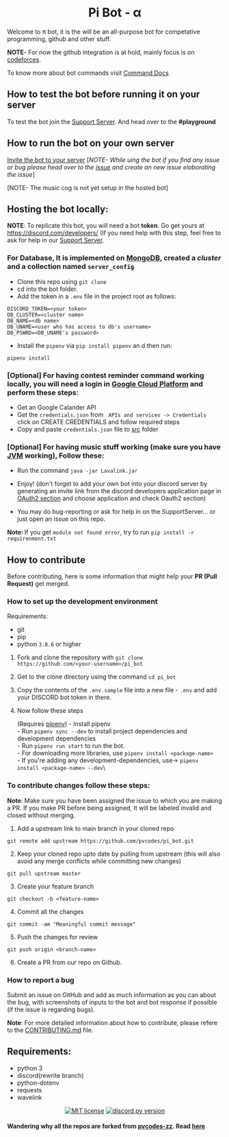 <h1 align=center> Pi Bot - α</h1>
<p>
Welcome to π bot, it is the will be an all-purpose bot for competative programming, github and other stuff.

**NOTE**- For now the github integration is at hold, mainly focus is on [codeforces](https://codeforces.com).

</p>

To know more about bot commands visit [Command Docs](docs/COMMAND.md)

<h2> How to test the bot before running it on your server</h2>

To test the bot join the [Support Server](https://discord.gg/FjVVkTtbgp). And head over to the **\#playground**

## How to run the bot on your own server

[Invite the bot to your server](https://discordapp.com/oauth2/authorize?&client_id=833191736335400970&scope=bot)
[_NOTE- While uing the bot if you find any issue or bug please head over to the [issue](https://github.com/pvcodes/pi_bot/issues) and create an new issue elaborating the issue_]

[NOTE- The music cog is not yet setup in the hosted bot]

## Hosting the bot locally:

**NOTE**: To replicate this bot, you will need a bot **token**. Go get yours at https://discord.com/developers/ (If you need help with this step, feel free to ask for help in our [Support Server](https://discord.gg/FjVVkTtbgp).

### For Database, It is implemented on [MongoDB](https://www.mongodb.com/), created a *cluster* and a collection named `server_config`



- Clone this repo using `git clone`
- cd into the bot folder.
- Add the token in a `.env` file in the project root as follows:

```text
DISCORD_TOKEN=<your token>
DB_CLUSTER=<cluster name>
DB_NAME=<db name>
DB_UNAME=<user who has access to db's username>
DB_PSWRD=<DB_UNAME's password>

```

- Install the `pipenv` via `pip install pipenv` an d then run:

```
pipenv install
```

### [Optional] For having contest reminder command working locally, you will need a login in [Google Cloud Platform](https://console.cloud.google.com/) and perform these steps:

- Get an Google Calander API
- Get the `credentials.json` from &nbsp; `APIs and services -> Credentials` &nbsp; click on CREATE CREDENTIALS and follow required steps
- Copy and paste `credentials.json` file to [src](/src) folder 

### [Optional] For having music stuff working (make sure you have [JVM](https://www.java.com/en/download/) working), Follow these:

- Run the command `java -jar Lavalink.jar`


- Enjoy! (don't forget to add your own bot into your discord server by generating an invite link from the discord developers application page in [OAuth2 section](https://discord.com/developers/applications/) and choose application and check Oauth2 section)
- You may do bug-reporting or ask for help in on the SupportServer... or just open an issue on this repo.

<b>Note: </b>If you get `module not found error`, try to run `pip install -r requirenment.txt`

## How to contribute

Before contributing, here is some information that might help your **PR (Pull Request)** get merged.

### How to set up the development environment

Requirements:

- git
- pip
- python `3.8.6` or higher

1. Fork and clone the repository with `git clone https://github.com/<your-username>/pi_bot`
2. Get to the clone directory using the command `cd pi_bot`
3. Copy the contents of the `.env.sample` file into a new file - `.env` and add your DISCORD bot token in there.
4. Now follow these steps

   (Requires [pipenv](https://pipenv.pypa.io/en/latest/))
   \- Install pipenv\
   \- Run `pipenv sync --dev` to install project dependencies and development dependencies\
   \- Run `pipenv run start` to run the bot.\
   \- For downloading more libraries, use `pipenv install <package-name>`\
   \- If you're adding any development-dependencies, use-> `pipenv install <package-name> --dev`\

### To contribute changes follow these steps:

**Note**: Make sure you have been assigned the issue to which you are making a PR. If you make PR before being assigned, It will be labeled invalid and closed without merging.

1. Add a upstream link to main branch in your cloned repo

```
git remote add upstream https://github.com/pvcodes/pi_bot.git
```

2. Keep your cloned repo upto date by pulling from upstream (this will also avoid any merge conflicts while committing new changes)

```
git pull upstream master
```

3. Create your feature branch

```
git checkout -b <feature-name>
```

4. Commit all the changes

```
git commit -am "Meaningful commit message"
```

5. Push the changes for review

```
git push origin <branch-name>
```

6. Create a PR from our repo on Github.

### How to report a bug

Submit an issue on GitHub and add as much information as you can about the bug, with screenshots of inputs to the bot and bot response if possible (if the issue is regarding bugs).

**Note**: For more detailed information about how to contribute, please refere to the [CONTRIBUTING.md](docs/CONTRIBUTING.md) file.

## Requirements:

- python 3
- discord(rewrite branch)
- python-dotenv
- requests
- wavelink
</p>

<div align="center">
<a href="docs/LICENSE.md"><img src="https://img.shields.io/github/license/Vyvy-vi/TearDrops?style=flat-square" alt="MIT license"></a>
<a href="https://github.com/Rapptz/discord.py/releases/tag/v1.5.0"><img src="https://img.shields.io/badge/discord.py-v1.6.0-7289da.svg?style=flat-square" alt="discord.py version"></a>
</div>


#### Wandering why all the repos are forked from <b>[pvcodes-zz](https://github.com/pvcodes-zz)</b>. Read [here](https://github.com/pvcodes/github-repo-cloner#where-did-the-idea-came-from)